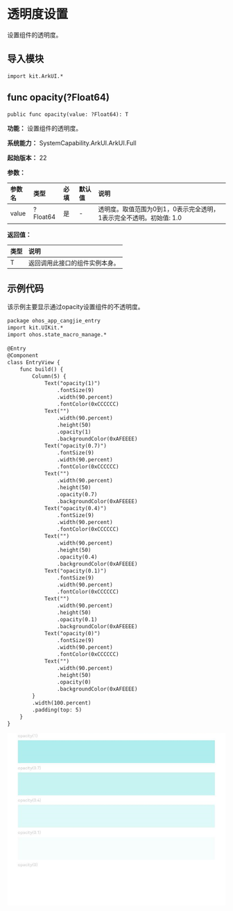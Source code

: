 # 透明度设置

设置组件的透明度。

## 导入模块

```cangjie
import kit.ArkUI.*
```

## func opacity(?Float64)

```cangjie
public func opacity(value: ?Float64): T
```

**功能：** 设置组件的透明度。

**系统能力：** SystemCapability.ArkUI.ArkUI.Full

**起始版本：** 22

**参数：**

|参数名|类型|必填|默认值|说明|
|:---|:---|:---|:---|:---|
|value|?Float64|是|-|透明度。取值范围为0到1，0表示完全透明，1表示完全不透明。初始值:  1.0|

**返回值：**

|类型|说明|
|:---|:---|
|T|返回调用此接口的组件实例本身。|


## 示例代码

该示例主要显示通过opacity设置组件的不透明度。

<!-- run -->

```cangjie
package ohos_app_cangjie_entry
import kit.UIKit.*
import ohos.state_macro_manage.*

@Entry
@Component
class EntryView {
    func build() {
        Column(5) {
            Text("opacity(1)")
                .fontSize(9)
                .width(90.percent)
                .fontColor(0xCCCCCC)
            Text("")
                .width(90.percent)
                .height(50)
                .opacity(1)
                .backgroundColor(0xAFEEEE)
            Text("opacity(0.7)")
                .fontSize(9)
                .width(90.percent)
                .fontColor(0xCCCCCC)
            Text("")
                .width(90.percent)
                .height(50)
                .opacity(0.7)
                .backgroundColor(0xAFEEEE)
            Text("opacity(0.4)")
                .fontSize(9)
                .width(90.percent)
                .fontColor(0xCCCCCC)
            Text("")
                .width(90.percent)
                .height(50)
                .opacity(0.4)
                .backgroundColor(0xAFEEEE)
            Text("opacity(0.1)")
                .fontSize(9)
                .width(90.percent)
                .fontColor(0xCCCCCC)
            Text("")
                .width(90.percent)
                .height(50)
                .opacity(0.1)
                .backgroundColor(0xAFEEEE)
            Text("opacity(0)")
                .fontSize(9)
                .width(90.percent)
                .fontColor(0xCCCCCC)
            Text("")
                .width(90.percent)
                .height(50)
                .opacity(0)
                .backgroundColor(0xAFEEEE)
        }
        .width(100.percent)
        .padding(top: 5)
    }
}
```

![uni_opacity](figures/uni_opacity.png)